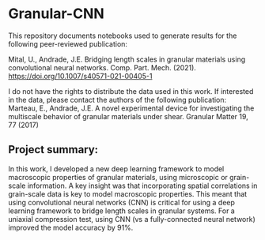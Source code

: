 # Granular-CNN

This repository documents notebooks used to generate results for the following peer-reviewed publication:

Mital, U., Andrade, J.E. Bridging length scales in granular materials using convolutional neural networks. Comp. Part. Mech. (2021). https://doi.org/10.1007/s40571-021-00405-1

I do not have the rights to distribute the data used in this work. If interested in the data, please contact the authors of the following publication: <br>
Marteau, E., Andrade, J.E. A novel experimental device for investigating the multiscale behavior of granular materials under shear. Granular Matter 19, 77 (2017)

## Project summary:
In this work, I developed a new deep learning framework to model macroscopic properties of granular materials, using microscopic or grain-scale information. A key insight was that incorporating spatial correlations in grain-scale data is key to model macroscopic properties. This meant that using convolutional neural networks (CNN) is critical for using a deep learning framework to bridge length scales in granular systems. For a uniaxial compression test, using CNN (vs a fully-connected neural network) improved the model accuracy by 91%.
